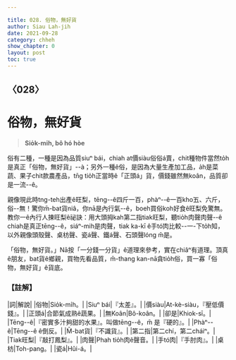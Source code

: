 ```yaml
---

title: 028. 俗物，無好貨
author: Siau Lah-jih
date: 2021-09-28
category: chheh
show_chapter: 0
layout: post
toc: true
---
```

  
## 〈028〉
# 俗物，無好貨
>**Sio̍k-mi̍h, bô hó hòe**

俗有二種，一種是因為品質siuⁿ bái，chiah at價siàu俗俗á賣，chit種物件當然to̍h是真正「俗物，無好貨」--à；另外一種ê俗，是因為大量生產加工品，a̍h是菜蔬、果子chit款農產品，tn̄g tio̍h正當時ê「正頭á」貨，價錢雖然無koân，品質卻是一流--ê。

親像現此時tng-teh出產ê旺梨，tēng--ê四斤一百，phàⁿ--ê一百kho͘五、六斤，俗--無！驚你m̄-bat貨niâ，你nā是內行氣--ê，boeh買俗koh好食ê旺梨免驚無。教你一ê內行人揀旺梨ê祕訣：用大頭拇kah第二指tiak旺梨，聽tio̍h肉聲肉聲--ê chiah是真正tēng--ê，siáⁿ-mih是肉聲，tiak ka-kī ê手tó͘肉比較--一-下to̍h知，以外親像頭殼聲、桌枋聲、瓷á聲、鐵á聲、石頭聲lóng m̄是。

「俗物，無好貨。」Nā按「一分錢一分貨」ê道理來參考，實在chiâⁿ有道理。頂真ê朋友，bat貨ê鄉親，買物先看品質，m̄-thang kan-nā貪tio̍h俗，買一寡「俗物，無好貨」ê貨底。

### 【註解】

|詞|解說|
|俗物|Sio̍k-mi̍h。|
|Siuⁿ bái|『太差』。|
|價siàu|At-kè-siàu，『壓低價錢』。|
|正頭á|合節氣成熟ê蔬果。|
|無Koân|Bô-koân。|
|卻是|Khiok-sī。|
|Tēng--ê|『密實多汁夠甜的水果』。叫做tēng--ê，m̄ 是『硬的』。|
|Phàⁿ--ê|Tēng--ê ê倒反。|
|M̄-bat貨|『不識貨』。|
|第二指|第二chí，第二cháiⁿ。|
|Tiak旺梨|『敲打鳳梨』。|
|肉聲|Phah tio̍h肉ê聲音。|
|手tó͘肉|『手肘肉』。|
|桌枋|Toh-pang。|
|瓷á|Hûi-á。|

